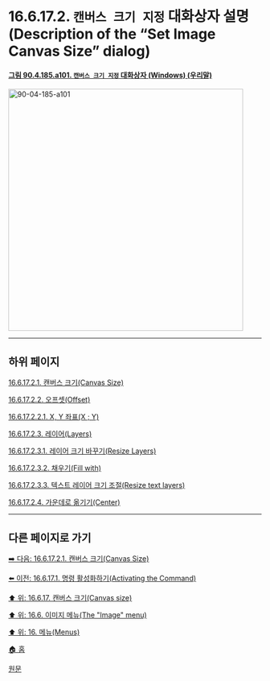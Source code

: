 # 16.6.17.2. `캔버스 크기 지정` 대화상자 설명(Description of the “Set Image Canvas Size” dialog)

<a id="90-04-185-a101"></a>

#### [그림 90.4.185.a101. `캔버스 크기 지정` 대화상자 (Windows) (우리말)](./90-04-0185-set_image_canvas_size.md#90-04-185-a101)
<img width="467" height="481" alt="90-04-185-a101" src="https://github.com/user-attachments/assets/5cf85c47-2984-4424-a482-17a955c57551" />

***

## 하위 페이지

[16.6.17.2.1. 캔버스 크기(Canvas Size)](./16-06-17-02-01-canvas_size.md)

[16.6.17.2.2. 오프셋(Offset)](./16-06-17-02-02-00-offset.md)

[16.6.17.2.2.1. X, Y 좌표(X ; Y)](./16-06-17-02-02-01-xy.md)

[16.6.17.2.3. 레이어(Layers)](./16-06-17-02-03-00-layers.md)

[16.6.17.2.3.1. 레이어 크기 바꾸기(Resize Layers)](./16-06-17-02-03-01-resize_layers.md)

[16.6.17.2.3.2. 채우기(Fill with)](./16-06-17-02-03-02-fill_with.md)

[16.6.17.2.3.3. 텍스트 레이어 크기 조절(Resize text layers)](./16-06-17-02-03-03-resize_text_layers.md)

[16.6.17.2.4. 가운데로 옮기기(Center)](./16-06-17-02-04-center.md)

***

## 다른 페이지로 가기

[➡️ 다음: 16.6.17.2.1. 캔버스 크기(Canvas Size)](./16-06-17-02-01-canvas_size.md)

[⬅️ 이전: 16.6.17.1. 명령 활성화하기(Activating the Command)](./16-06-17-01-activating_the_command.md)

[⬆️ 위: 16.6.17. 캔버스 크기(Canvas size)](./16-06-17-00-canvas-size.md)

[⬆️ 위: 16.6. 이미지 메뉴(The "Image" menu)](./16-06-00-the-image-menu.md)

[⬆️ 위: 16. 메뉴(Menus)](./16-00-menus.md)

[🏠 홈](./00-home.md)

[원문](https://docs.gimp.org/2.10/ko/gimp-image-resize.html#idm27318)